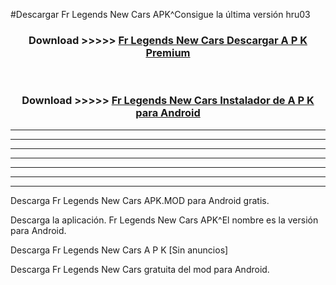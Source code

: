 #Descargar Fr Legends New Cars  APK^Consigue la última versión hru03



<div align="center">
<h3>Download >>>>> <a href="https://es-sites.web.app/?es= Fr Legends New Cars ">Fr Legends New Cars  Descargar A P K Premium</a></h3><br>

<h3>Download >>>>> <a href="https://es-sites.web.app/?es= Fr Legends New Cars ">Fr Legends New Cars  Instalador de A P K para Android</a></h3>
</div>


----------------------------------------------------------

----------------------------------------------------------

----------------------------------------------------------

----------------------------------------------------------

----------------------------------------------------------

----------------------------------------------------------

----------------------------------------------------------

Descarga Fr Legends New Cars  APK.MOD para Android gratis.

Descarga la aplicación. Fr Legends New Cars  APK^El nombre es la versión para Android.

Descarga Fr Legends New Cars  A P K [Sin anuncios]

Descarga Fr Legends New Cars  gratuita del mod para Android.


